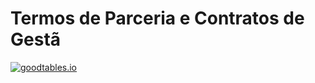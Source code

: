 # Termos de Parceria e Contratos de Gestã

[![goodtables.io](https://goodtables.io/badge/github/dados-mg/termos-parceria-contratos-gestao.svg)](https://goodtables.io/github/dados-mg/termos-parceria-contratos-gestao)
